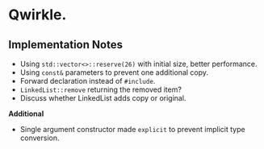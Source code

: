 # Qwirkle.

## Implementation Notes
- Using `std::vector<>::reserve(26)` with initial size, better performance.
- Using `const&` parameters to prevent one additional copy.
- Forward declaration instead of `#include`.
- `LinkedList::remove` returning the removed item?
- Discuss whether LinkedList adds copy or original.

**Additional**

- Single argument constructor made `explicit` to prevent implicit type conversion.

